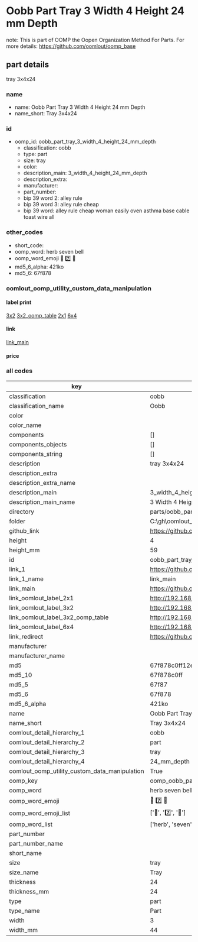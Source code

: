 # Oobb Part Tray 3 Width 4 Height 24 mm Depth  

note: This is part of OOMP the Oopen Organization Method For Parts. For more details: https://github.com/oomlout/oomp_base

##  part details
  



tray 3x4x24



### name
* name: Oobb Part Tray 3 Width 4 Height 24 mm Depth
* name_short: Tray 3x4x24 
### id
* oomp_id: oobb_part_tray_3_width_4_height_24_mm_depth
  * classification: oobb
  * type: part
  * size: tray
  * color: 
  * description_main: 3_width_4_height_24_mm_depth
  * description_extra: 
  * manufacturer: 
  * part_number: 
  * bip 39 word 2: alley rule
  * bip 39 word 3: alley rule cheap
  * bip 39 word: alley rule cheap woman easily oven asthma base cable toast wire all

### other_codes
* short_code: 
* oomp_word: herb seven bell
* oomp_word_emoji :herb: :seven: :bell:
* md5_6_alpha: 421ko
* md5_6: 67f878






### oomlout_oomp_utility_custom_data_manipulation
#### label print
[3x2](http://192.168.1.245:1112/?label=oomp%20421ko)
[3x2_oomp_table](http://192.168.1.108:1112/?label=oomp%20421ko)
[2x1](http://192.168.1.242:1112/?label=oomp%20421ko)
[6x4](http://192.168.1.55:1112/?label=oomp%20421ko)    

#### link

[link_main](https://github.com/oomlout/oomlout_oobb_version_4_generated_parts/tree/main/navigation_oomp/oobb/part/tray/3_width_4_height_24_mm_depth/part)                              

#### price







### all codes 
| key | value |  
| --- | --- |  
| classification | oobb |  
| classification_name | Oobb |  
| color |  |  
| color_name |  |  
| components | [] |  
| components_objects | [] |  
| components_string | [] |  
| description | tray 3x4x24 |  
| description_extra |  |  
| description_extra_name |  |  
| description_main | 3_width_4_height_24_mm_depth |  
| description_main_name | 3 Width 4 Height 24 mm Depth |  
| directory | parts/oobb_part_tray_3_width_4_height_24_mm_depth |  
| folder | C:\gh\oomlout_oobb_version_4_generated_parts\parts\oobb_part_tray_3_width_4_height_24_mm_depth |  
| github_link | https://github.com/oomlout/oomlout_oomp_part_src/tree/main/parts/oobb_part_tray_3_width_4_height_24_mm_depth |  
| height | 4 |  
| height_mm | 59 |  
| id | oobb_part_tray_3_width_4_height_24_mm_depth |  
| link_1 | https://github.com/oomlout/oomlout_oobb_version_4_generated_parts/tree/main/navigation_oomp/oobb/part/tray/3_width_4_height_24_mm_depth/part |  
| link_1_name | link_main |  
| link_main | https://github.com/oomlout/oomlout_oobb_version_4_generated_parts/tree/main/navigation_oomp/oobb/part/tray/3_width_4_height_24_mm_depth/part |  
| link_oomlout_label_2x1 | http://192.168.1.242:1112/?label=oomp%20421ko |  
| link_oomlout_label_3x2 | http://192.168.1.245:1112/?label=oomp%20421ko |  
| link_oomlout_label_3x2_oomp_table | http://192.168.1.108:1112/?label=oomp%20421ko |  
| link_oomlout_label_6x4 | http://192.168.1.55:1112/?label=oomp%20421ko |  
| link_redirect | https://github.com/oomlout/oomlout_oobb_version_4_generated_parts/tree/main/parts/oobb_tray_03_04_24 |  
| manufacturer |  |  
| manufacturer_name |  |  
| md5 | 67f878c0ff12e1c27722cfce4def4834 |  
| md5_10 | 67f878c0ff |  
| md5_5 | 67f87 |  
| md5_6 | 67f878 |  
| md5_6_alpha | 421ko |  
| name | Oobb Part Tray 3 Width 4 Height 24 mm Depth |  
| name_short | Tray 3x4x24  |  
| oomlout_detail_hierarchy_1 | oobb |  
| oomlout_detail_hierarchy_2 | part |  
| oomlout_detail_hierarchy_3 | tray |  
| oomlout_detail_hierarchy_4 | 24_mm_depth |  
| oomlout_oomp_utility_custom_data_manipulation | True |  
| oomp_key | oomp_oobb_part_tray_3_width_4_height_24_mm_depth |  
| oomp_word | herb seven bell |  
| oomp_word_emoji | :herb: :seven: :bell: |  
| oomp_word_emoji_list | [':herb:', ':seven:', ':bell:'] |  
| oomp_word_list | ['herb', 'seven', 'bell'] |  
| part_number |  |  
| part_number_name |  |  
| short_name |  |  
| size | tray |  
| size_name | Tray |  
| thickness | 24 |  
| thickness_mm | 24 |  
| type | part |  
| type_name | Part |  
| width | 3 |  
| width_mm | 44 |  
